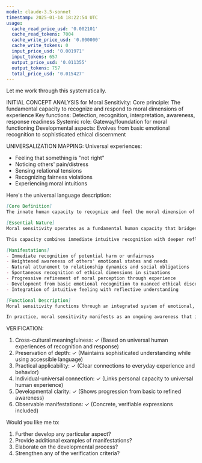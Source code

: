 ```yaml
---
model: claude-3.5-sonnet
timestamp: 2025-01-14 18:22:54 UTC
usage:
  cache_read_price_usd: '0.002101'
  cache_read_tokens: 7004
  cache_write_price_usd: '0.000000'
  cache_write_tokens: 0
  input_price_usd: '0.001971'
  input_tokens: 657
  output_price_usd: '0.011355'
  output_tokens: 757
  total_price_usd: '0.015427'
---
```


Let me work through this systematically.

INITIAL CONCEPT ANALYSIS for Moral Sensitivity:
Core principle: The fundamental capacity to recognize and respond to moral dimensions of experience
Key functions: Detection, recognition, interpretation, awareness, response readiness
Systemic role: Gateway/foundation for moral functioning
Developmental aspects: Evolves from basic emotional recognition to sophisticated ethical discernment

UNIVERSALIZATION MAPPING:
Universal experiences:
- Feeling that something is "not right"
- Noticing others' pain/distress
- Sensing relational tensions
- Recognizing fairness violations
- Experiencing moral intuitions

Here's the universal language description:

```markdown
[Core Definition]
The innate human capacity to recognize and feel the moral dimension of experience - the ability to sense when situations involve harm, fairness, loyalty, authority, or sacred values, combined with the awareness of how actions and choices affect others' wellbeing.

[Essential Nature]
Moral sensitivity operates as a fundamental human capacity that bridges our emotional and cognitive systems, allowing us to detect and interpret the ethical dimensions present in our experiences and relationships. Like physical sensitivity allows us to navigate the material world, moral sensitivity enables navigation of the ethical landscape of human interaction and choice.

This capacity combines immediate intuitive recognition with deeper reflective awareness, operating through both feeling and understanding. It serves as the foundation for moral development and ethical behavior by alerting us to situations requiring moral consideration and enabling us to recognize the impact of our choices on others.

[Manifestations]
- Immediate recognition of potential harm or unfairness
- Heightened awareness of others' emotional states and needs
- Natural attunement to relationship dynamics and social obligations
- Spontaneous recognition of ethical dimensions in situations
- Progressive refinement of moral perception through experience
- Development from basic emotional recognition to nuanced ethical discernment
- Integration of intuitive feeling with reflective understanding

[Functional Description]
Moral sensitivity functions through an integrated system of emotional, intuitive, and cognitive processes. The initial response often comes as a felt sense - a gut feeling that something requires moral attention - followed by more conscious recognition and interpretation. This capacity develops through experience, becoming more refined and nuanced over time as we encounter diverse ethical situations and reflect on their implications.

In practice, moral sensitivity manifests as an ongoing awareness that informs our interactions and decisions. It operates as an early warning system for ethical concerns, alerts us to others' needs and feelings, and helps us recognize the broader implications of our choices. This awareness creates the foundation for moral reasoning, ethical decision-making, and compassionate action by ensuring we notice and respond to the moral dimensions of life.
```

VERIFICATION:
1. Cross-cultural meaningfulness: ✓ (Based on universal human experiences of recognition and response)
2. Preservation of depth: ✓ (Maintains sophisticated understanding while using accessible language)
3. Practical applicability: ✓ (Clear connections to everyday experience and behavior)
4. Individual-universal connection: ✓ (Links personal capacity to universal human experience)
5. Developmental clarity: ✓ (Shows progression from basic to refined awareness)
6. Observable manifestations: ✓ (Concrete, verifiable expressions included)

Would you like me to:
1. Further develop any particular aspect?
2. Provide additional examples of manifestations?
3. Elaborate on the developmental process?
4. Strengthen any of the verification criteria?